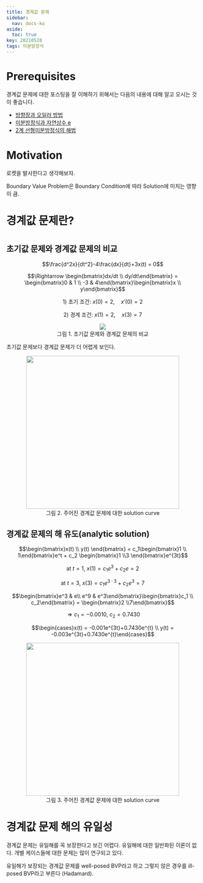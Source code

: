 ```yaml
---
title: 경계값 문제
sidebar:
  nav: docs-ko
aside:
  toc: true
key: 20210528
tags: 미분방정식
---
```


# Prerequisites

경계값 문제에 대한 포스팅을 잘 이해하기 위해서는 다음의 내용에 대해 알고 오시는 것이 좋습니다.

* [방향장과 오일러 방법](https://angeloyeo.github.io/2021/04/30/direction_fields.html)
* [미분방정식과 자연상수 e](https://angeloyeo.github.io/2021/05/05/ODE_and_natural_number_e.html)
* [2계 선형미분방정식의 해법](https://angeloyeo.github.io/2021/05/27/second_order_ODE.html)
  
# Motivation

로켓을 발사한다고 생각해보자.

Boundary Value Problem은 Boundary Condition에 따라 Solution에 미치는 영향이 큼.

# 경계값 문제란?

# 

## 초기값 문제와 경계값 문제의 비교

$$\frac{d^2x}{dt^2}-4\frac{dx}{dt}+3x(t) = 0$$

$$\Rightarrow \begin{bmatrix}dx/dt \\ dy/dt\end{bmatrix} = \begin{bmatrix}0 & 1 \\ -3 & 4\end{bmatrix}\begin{bmatrix}x \\ y\end{bmatrix}$$

$$\text{1) 초기 조건: }x(0) = 2,\quad x'(0) = 2$$

$$\text{2) 경계 조건: }x(1) = 2,\quad x(3) = 7$$

<p align = "center">
  <img src = "https://raw.githubusercontent.com/angeloyeo/angeloyeo.github.io/master/pics/2021-05-28-Boundary_Value_Proglem/pic1.png">
  <br>
  그림 1. 초기값 문제와 경계값 문제의 비교
</p>

초기값 문제보다 경계값 문제가 더 어렵게 보인다. 

<p align = "center">
  <img width = "400" src = "https://raw.githubusercontent.com/angeloyeo/angeloyeo.github.io/master/pics/2021-05-28-Boundary_Value_Proglem/pic2.png">
  <br>
  그림 2. 주어진 경계값 문제에 대한 solution curve
</p>

## 경계값 문제의 해 유도(analytic solution)


$$\begin{bmatrix}x(t) \\ y(t) \end{bmatrix} = c_1\begin{bmatrix}1 \\ 1\end{bmatrix}e^t + c_2 \begin{bmatrix}1 \\3 \end{bmatrix}e^{3t}$$


$$\text{at }t=1\text{, }x(1)=c_1e^3 + c_2 e=2$$

$$\text{at }t=3\text{, }x(3)=c_1e^{3\cdot 3} + c_2 e^3=7$$

$$\begin{bmatrix}e^3 & e\\ e^9 & e^3\end{bmatrix}\begin{bmatrix}c_1 \\ c_2\end{bmatrix} = \begin{bmatrix}2 \\7\end{bmatrix}$$

$$\Rightarrow c_1 = -0.0010\text{, } c_2 = 0.7430$$


$$\begin{cases}x(t) = -0.001e^{3t}+0.7430e^{t} \\ y(t) = -0.003e^{3t}+0.7430e^{t}\end{cases}$$

<p align = "center">
  <img width = "400" src = "https://raw.githubusercontent.com/angeloyeo/angeloyeo.github.io/master/pics/2021-05-28-Boundary_Value_Proglem/pic3.png">
  <br>
  그림 3. 주어진 경계값 문제에 대한 solution curve
</p>




# 경계값 문제 해의 유일성

경계값 문제는 유일해를 꼭 보장한다고 보긴 어렵다. 유일해에 대한 일반화된 이론이 없다. 개별 케이스들에 대한 문제는 많이 연구되고 있다.

유일해가 보장되는 경계값 문제를 well-posed BVP라고 하고 그렇지 않은 경우를 ill-posed BVP라고 부른다 (Hadamard).



